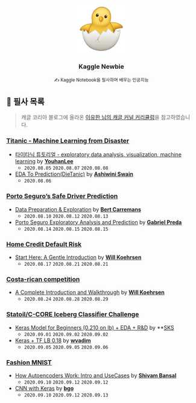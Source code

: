 <!-- PROJECT LOGO -->
<br />
<div align="center">
  <a href="https://github.com/CoodingPenguin/">
    <img src="logo.png" alt="Logo" height="128">
  </a>
  <h3>Kaggle Newbie</h3>
  <small>✍ Kaggle Notebook을 필사하며 배우는 인공지능</small>
</div>

## 📝 필사 목록

> 캐글 코리아 블로그에 올라온 [이유한 님의 캐글 커널 커리큘럼](https://kaggle-kr.tistory.com/32)을 참고하였습니다.

### [Titanic - Machine Learning from Disaster](https://www.kaggle.com/c/titanic)

- [타이타닉 튜토리얼 - exploratory data analysis, visualization, machine learning](https://kaggle-kr.tistory.com/17?category=868316) by **[YouhanLee](https://www.kaggle.com/youhanlee)**
  - `2020.08.05` `2020.08.07` `2020.08.08`
- [EDA To Prediction(DieTanic)](https://www.kaggle.com/ash316/eda-to-prediction-dietanic) by **[Ashiwini Swain](https://www.kaggle.com/ash316)**
  - `2020.08.06`

### [Porto Seguro’s Safe Driver Prediction](https://www.kaggle.com/c/porto-seguro-safe-driver-prediction)

- [Data Preparation & Exploration](https://www.kaggle.com/bertcarremans/data-preparation-exploration) by **[Bert Carremans](https://www.kaggle.com/bertcarremans)**
  - `2020.08.10` `2020.08.12` `2020.08.13`
- [Porto Seguro Exploratory Analysis and Prediction](https://www.kaggle.com/gpreda/porto-seguro-exploratory-analysis-and-prediction) by **[Gabriel Preda](gpreda)**
  - `2020.08.14` `2020.08.15` `2020.08.15`

### [Home Credit Default Risk](https://www.kaggle.com/c/home-credit-default-risk)

- [Start Here: A Gentle Introduction](https://www.kaggle.com/willkoehrsen/start-here-a-gentle-introduction) by **[Will Koehrsen](https://www.kaggle.com/willkoehrsen)**
  - `2020.08.17` `2020.08.21` `2020.08.21`

### [Costa-rican competition](https://www.kaggle.com/c/costa-rican-household-poverty-prediction)

- [A Complete Introduction and Walkthrough](https://www.kaggle.com/willkoehrsen/a-complete-introduction-and-walkthrough) by **[Will Koehrsen](https://www.kaggle.com/willkoehrsen)**
  - `2020.08.24` `2020.08.28` `2020.08.29`

### [Statoil/C-CORE Iceberg Classifier Challenge](https://www.kaggle.com/c/statoil-iceberg-classifier-challenge)

- [Keras Model for Beginners (0.210 on lb) + EDA + R&D](https://www.kaggle.com/devm2024/keras-model-for-beginners-0-210-on-lb-eda-r-d) by \*\*[SKS](https://www.kaggle.com/devm2024)
  - `2020.09.01` `2020.09.02` `2020.09.02`
- [Keras + TF LB 0.18](https://www.kaggle.com/wvadim/keras-tf-lb-0-18) by **[wvadim](https://www.kaggle.com/wvadim)**
  - `2020.09.05` `2020.09.05` `2020.09.06`

### [Fashion MNIST](https://www.kaggle.com/zalando-research/fashionmnist)

- [How Autoencoders Work: Intro and UseCases](https://www.kaggle.com/shivamb/how-autoencoders-work-intro-and-usecases) by **[Shivam Bansal](https://www.kaggle.com/shivamb)**
  - `2020.09.10` `2020.09.12` `2020.09.12`
- [CNN with Keras](https://www.kaggle.com/bugraokcu/cnn-with-keras) by **[bgo](https://www.kaggle.com/bugraokcu)**
  - `2020.09.10` `2020.09.12` `2020.09.13`
